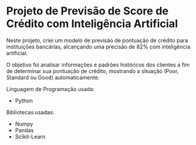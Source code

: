 # Projeto de Previsão de Score de Crédito com Inteligência Artificial

Neste projeto, criei um modelo de previsão de pontuação de crédito para instituições bancárias, alcançando uma precisão de 82% com inteligência artificial. 

O objetivo foi analisar informações e padrões históricos dos clientes a fim de determinar sua pontuação de crédito, mostrando a situação (Poor, Standard ou Good) automaticamente.

Linguagem de Programação usada:
- Python

Bibliotecas usadas:
- Numpy
- Pandas
- Scikit-Learn

